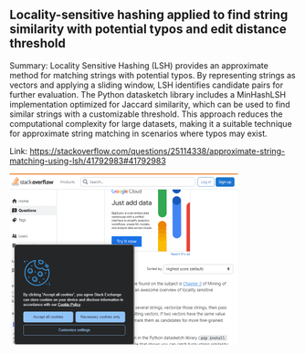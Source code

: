## Locality-sensitive hashing applied to find string similarity with potential typos and edit distance threshold
Summary: Locality Sensitive Hashing (LSH) provides an approximate method for matching strings with potential typos. By representing strings as vectors and applying a sliding window, LSH identifies candidate pairs for further evaluation. The Python datasketch library includes a MinHashLSH implementation optimized for Jaccard similarity, which can be used to find similar strings with a customizable threshold. This approach reduces the computational complexity for large datasets, making it a suitable technique for approximate string matching in scenarios where typos may exist.

Link: https://stackoverflow.com/questions/25114338/approximate-string-matching-using-lsh/41792983#41792983

<img src="/img/7f459e97-930e-48f3-836c-f200eff6bbf8.png" width="400" />
<br/><br/>
